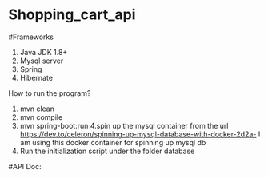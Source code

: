 # Shopping_cart_api


#Frameworks
1. Java JDK 1.8+
2. Mysql server
3. Spring 
4. Hibernate



How to run the program?

1. mvn clean
2. mvn compile
3. mvn spring-boot:run
4.spin up the mysql container from the url 
  https://dev.to/celeron/spinning-up-mysql-database-with-docker-2d2a- I am using this docker container for spinning up mysql db
5. Run the initialization script under the folder database


#API Doc:
